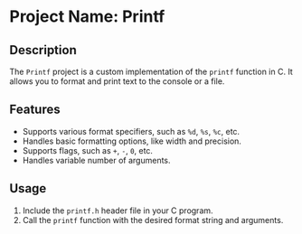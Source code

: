 # Project Name: Printf

## Description
The `Printf` project is a custom implementation of the `printf` function in C. It allows you to format and print text to the console or a file.

## Features
- Supports various format specifiers, such as `%d`, `%s`, `%c`, etc.
- Handles basic formatting options, like width and precision.
- Supports flags, such as `+`, `-`, `0`, etc.
- Handles variable number of arguments.

## Usage
1. Include the `printf.h` header file in your C program.
2. Call the `printf` function with the desired format string and arguments.
